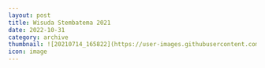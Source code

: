 ```yaml
---
layout: post
title: Wisuda Stembatema 2021
date: 2022-10-31
category: archive
thumbnail: ![20210714_165822](https://user-images.githubusercontent.com/117102389/199052927-d11a03dd-ee81-4cf4-8681-26e70cafbbdc.jpg)
icon: image
---
```

